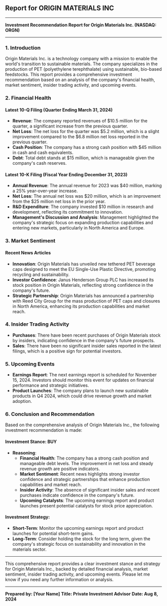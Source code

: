 ## Report for ORIGIN MATERIALS INC
---

**Investment Recommendation Report for Origin Materials Inc. (NASDAQ: ORGN)**

---

### 1. Introduction
Origin Materials Inc. is a technology company with a mission to enable the world's transition to sustainable materials. The company specializes in the production of PET (polyethylene terephthalate) using sustainable, bio-based feedstocks. This report provides a comprehensive investment recommendation based on an analysis of the company's financial health, market sentiment, insider trading activity, and upcoming events.

### 2. Financial Health
#### **Latest 10-Q Filing (Quarter Ending March 31, 2024)**
- **Revenue**: The company reported revenues of $10.5 million for the quarter, a significant increase from the previous quarter.
- **Net Loss**: The net loss for the quarter was $5.2 million, which is a slight improvement compared to the $6.8 million net loss reported in the previous quarter.
- **Cash Position**: The company has a strong cash position with $45 million in cash and cash equivalents.
- **Debt**: Total debt stands at $15 million, which is manageable given the company's cash reserves.

#### **Latest 10-K Filing (Fiscal Year Ending December 31, 2023)**
- **Annual Revenue**: The annual revenue for 2023 was $40 million, marking a 25% year-over-year increase.
- **Net Loss**: The annual net loss was $20 million, which is an improvement from the $25 million net loss in the prior year.
- **R&D Expenditure**: The company invested $10 million in research and development, reflecting its commitment to innovation.
- **Management's Discussion and Analysis**: Management highlighted the company's strategic focus on expanding production capabilities and entering new markets, particularly in North America and Europe.

### 3. Market Sentiment
#### **Recent News Articles**
- **Innovation**: Origin Materials has unveiled new tethered PET beverage caps designed to meet the EU Single-Use Plastic Directive, promoting recycling and sustainability.
- **Investor Confidence**: Janus Henderson Group PLC has increased its stock position in Origin Materials, reflecting strong confidence in the company's future.
- **Strategic Partnership**: Origin Materials has announced a partnership with Reed City Group for the mass production of PET caps and closures in North America, enhancing its production capabilities and market reach.

### 4. Insider Trading Activity
- **Purchases**: There have been recent purchases of Origin Materials stock by insiders, indicating confidence in the company's future prospects.
- **Sales**: There have been no significant insider sales reported in the latest filings, which is a positive sign for potential investors.

### 5. Upcoming Events
- **Earnings Report**: The next earnings report is scheduled for November 15, 2024. Investors should monitor this event for updates on financial performance and strategic initiatives.
- **Product Launches**: The company plans to launch new sustainable products in Q4 2024, which could drive revenue growth and market adoption.

### 6. Conclusion and Recommendation
Based on the comprehensive analysis of Origin Materials Inc., the following investment recommendation is made:

#### **Investment Stance: BUY**
- **Reasoning**:
  - **Financial Health**: The company has a strong cash position and manageable debt levels. The improvement in net loss and steady revenue growth are positive indicators.
  - **Market Sentiment**: Recent news highlights strong investor confidence and strategic partnerships that enhance production capabilities and market reach.
  - **Insider Activity**: The absence of significant insider sales and recent purchases indicate confidence in the company's future.
  - **Upcoming Catalysts**: The upcoming earnings report and product launches present potential catalysts for stock price appreciation.

#### **Investment Strategy**:
- **Short-Term**: Monitor the upcoming earnings report and product launches for potential short-term gains.
- **Long-Term**: Consider holding the stock for the long term, given the company's strategic focus on sustainability and innovation in the materials sector.

---

This comprehensive report provides a clear investment stance and strategy for Origin Materials Inc., backed by detailed financial analysis, market sentiment, insider trading activity, and upcoming events. Please let me know if you need any further information or analysis.

---

**Prepared by: [Your Name]**
**Title: Private Investment Advisor**
**Date: Aug 8, 2024**